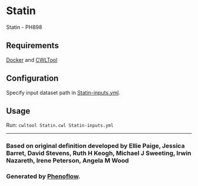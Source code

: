 # Statin

Statin - PH898

## Requirements

[Docker](https://docs.docker.com/install/) and [CWLTool](https://github.com/common-workflow-language/cwltool#install)

## Configuration

Specify input dataset path in [Statin-inputs.yml](Statin-inputs.yml).

## Usage

Run: `cwltool Statin.cwl Statin-inputs.yml`

***

### Based on original definition developed by Ellie Paige, Jessica Barret, David Stevens, Ruth H Keogh, Michael J Sweeting, Irwin Nazareth, Irene Peterson, Angela M Wood
### Generated by [Phenoflow](https://kclhi.org/phenoflow).
